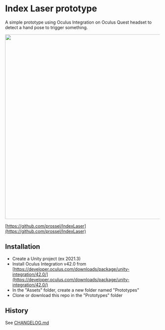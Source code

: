 # Index Laser prototype

A simple prototype using Oculus Integration on Oculus Quest headset to detect a hand pose to trigger something.

[<img src="https://user-images.githubusercontent.com/541021/186019452-31b7a864-bf4b-4e48-91bb-6ca8d94f1abb.jpg" width="600" />](https://user-images.githubusercontent.com/541021/186019124-d8879efa-2c32-44a6-a855-f6d0d5fa05f8.mp4)

[https://github.com/prossel/IndexLaser](https://github.com/prossel/IndexLaser)

## Installation

* Create a Unity project (ex 2021.3)
* Install Oculus Integration v42.0 from [https://developer.oculus.com/downloads/package/unity-integration/42.0/](https://developer.oculus.com/downloads/package/unity-integration/42.0/)
* In the "Assets" folder, create a new folder named "Prototypes"
* Clone or download this repo in the "Prototypes" folder

## History

See [CHANGELOG.md](CHANGELOG.md)
